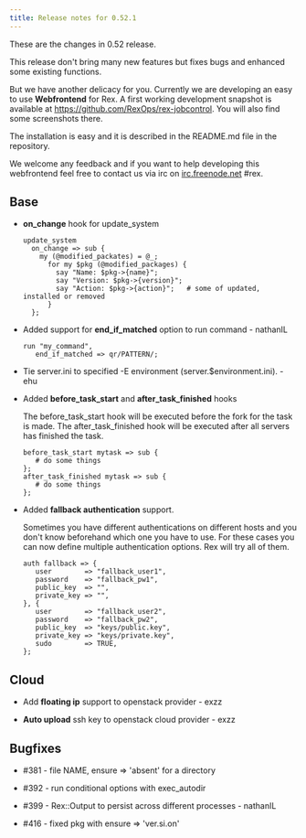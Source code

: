 ```yaml
---
title: Release notes for 0.52.1
---
```


These are the changes in 0.52 release.

This release don't bring many new features but fixes bugs and enhanced some existing functions.

But we have another delicacy for you. Currently we are developing an easy to use **Webfrontend** for Rex. A first working development snapshot is available at <https://github.com/RexOps/rex-jobcontrol>. You will also find some screenshots there.

The installation is easy and it is described in the README.md file in the repository.

We welcome any feedback and if you want to help developing this webfrontend feel free to contact us via irc on [irc.freenode.net](irc://irc.freenode.net/#rex) \#rex.

## Base

-   **on\_change** hook for update\_system

        update_system
          on_change => sub {
            my (@modified_packates) = @_;
              for my $pkg (@modified_packages) {
                say "Name: $pkg->{name}";
                say "Version: $pkg->{version}";
                say "Action: $pkg->{action}";   # some of updated, installed or removed
              }
          };

-   Added support for **end\_if\_matched** option to run command - nathanIL

        run "my_command",
           end_if_matched => qr/PATTERN/;

-   Tie server.ini to specified -E environment (server.$environment.ini). - ehu

-   Added **before\_task\_start** and **after\_task\_finished** hooks

    The before\_task\_start hook will be executed before the fork for the task is made. The after\_task\_finished hook will be executed after all servers has finished the task.

        before_task_start mytask => sub {
           # do some things
        };
        after_task_finished mytask => sub {
           # do some things
        };

-   Added **fallback authentication** support.

    Sometimes you have different authentications on different hosts and you don't know beforehand which one you have to use. For these cases you can now define multiple authentication options. Rex will try all of them.

        auth fallback => {
           user        => "fallback_user1",
           password    => "fallback_pw1",
           public_key  => "",
           private_key => "",
        }, {
           user        => "fallback_user2",
           password    => "fallback_pw2",
           public_key  => "keys/public.key",
           private_key => "keys/private.key",
           sudo        => TRUE,
        };

## Cloud

-   Add **floating ip** support to openstack provider - exzz

-   **Auto upload** ssh key to openstack cloud provider - exzz

## Bugfixes

-   \#381 - file NAME, ensure =&gt; 'absent' for a directory

-   \#392 - run conditional options with exec\_autodir

-   \#399 - Rex::Output to persist across different processes - nathanIL

-   \#416 - fixed pkg with ensure =&gt; 'ver.si.on'


